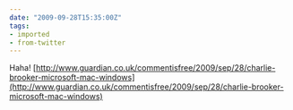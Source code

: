 ```yaml
---
date: "2009-09-28T15:35:00Z"
tags:
- imported
- from-twitter
---
```

Haha! [http://www.guardian.co.uk/commentisfree/2009/sep/28/charlie-brooker-microsoft-mac-windows](http://www.guardian.co.uk/commentisfree/2009/sep/28/charlie-brooker-microsoft-mac-windows)
